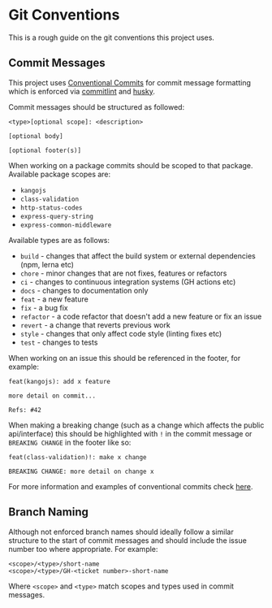# Git Conventions
This is a rough guide on the git conventions this project uses.

## Commit Messages
This project uses [Conventional Commits](https://www.conventionalcommits.org/en/v1.0.0/) for commit message formatting which
is enforced via [commitlint](https://commitlint.js.org) and [husky](https://typicode.github.io/husky).  

Commit messages should be structured as followed:

```
<type>[optional scope]: <description>

[optional body]

[optional footer(s)]
```

When working on a package commits should be scoped to that package. Available package scopes are:
- `kangojs`
- `class-validation`
- `http-status-codes`
- `express-query-string`
- `express-common-middleware`

Available types are as follows:
- `build` - changes that affect the build system or external dependencies (npm, lerna etc)
- `chore` - minor changes that are not fixes, features or refactors
- `ci` - changes to continuous integration systems (GH actions etc)
- `docs` - changes to documentation only
- `feat` - a new feature
- `fix` - a bug fix
- `refactor` - a code refactor that doesn't add a new feature or fix an issue
- `revert` - a change that reverts previous work
- `style` - changes that only affect code style (linting fixes etc)
- `test` - changes to tests

When working on an issue this should be referenced in the footer, for example:

```
feat(kangojs): add x feature

more detail on commit...

Refs: #42
```

When making a breaking change (such as a change which affects the public api/interface) this should be
highlighted with `!` in the commit message or `BREAKING CHANGE` in the footer like so:

```
feat(class-validation)!: make x change

BREAKING CHANGE: more detail on change x
```

For more information and examples of conventional commits check [here](https://www.conventionalcommits.org/en/v1.0.0/#summary).

## Branch Naming
Although not enforced branch names should ideally follow a similar structure to the start
of commit messages and should include the issue number too where appropriate. 
For example:
```
<scope>/<type>/short-name
<scope>/<type>/GH-<ticket number>-short-name
```
Where `<scope>` and `<type>` match scopes and types used in commit messages.
